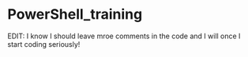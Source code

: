 # PowerShell_training

EDIT: I know I should leave mroe comments in the code and I will once I start coding seriously!
